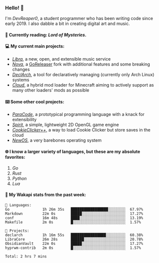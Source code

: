 ### Hello! 👋

I'm _DevReaper0_, a student programmer who has been writing code since early 2019. I also dabble a bit in creating digital art and music.

#### 📖 Currently reading: *Lord of Mysteries*.

#### 💻 My current main projects:

-   _[Libra](https://github.com/LibraMusic)_, a new, open, and extensible music service
-   _[Nova](https://github.com/LibraMusic/Nova)_, a [GoReleaser](https://github.com/goreleaser/goreleaser) fork with additional features and some breaking changes
-   _[DeclArch](https://github.com/DevReaper0/declarch)_, a tool for declaratively managing (currently only Arch Linux) systems
-   _[Cloud](https://github.com/CloudLoaderMC/CloudLoader)_, a hybrid mod loader for Minecraft aiming to actively support as many other loaders' mods as possible

#### ⌨️ Some other cool projects:

-   _[ParaCode](https://github.com/ParaCodeLang/ParaCode)_, a prototypical programming language with a knack for extensibility
-   _[Spirit](https://gitlab.com/DevReaper0/SpiritEngine)_, a simple, lightweight 2D OpenGL game engine
-   _[CookieClicker++](https://github.com/DevReaper0/CookieClickerPlusPlus)_, a way to load Cookie Clicker but store saves in the cloud
-   _[NewOS](https://github.com/DevReaper0/NewOS)_, a very barebones operating system

#### 🌐 I know a larger variety of languages, but these are my absolute favorites:

1. _Go_
2. _Rust_
3. _Python_
4. _Lua_

#### 📡 My Wakapi stats from the past week:

```text
💾 Languages:
Go               1h 26m 35s   █████████████████░░░░░░░░  67.97%
Markdown         22m 0s       █████░░░░░░░░░░░░░░░░░░░░  17.27%
conf             16m 48s      ████░░░░░░░░░░░░░░░░░░░░░  13.19%
Makefile         2m 0s        █░░░░░░░░░░░░░░░░░░░░░░░░  1.57%

💼 Projects:
declarch         1h 16m 55s   ████████████████░░░░░░░░░  60.38%
LibraCore        26m 28s      ██████░░░░░░░░░░░░░░░░░░░  20.78%
ObsidianVault    22m 0s       █████░░░░░░░░░░░░░░░░░░░░  17.27%
hyprwm-contrib   2m 0s        █░░░░░░░░░░░░░░░░░░░░░░░░  1.57%

Total: 2 hrs 7 mins
```
